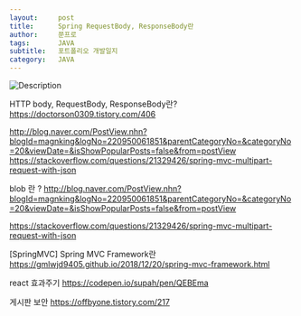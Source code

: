 ```yaml
---
layout:     post
title:      Spring RequestBody, ResponseBody란
author:     쭌프로
tags:       JAVA
subtitle:   포트폴리오 개발일지
category:   JAVA
---
```


<!-- Start Writing Below in Markdown -->

![Description](https://alalstjr.github.io/jjunpro.github.io/img/java_bg.png)

HTTP body, RequestBody, ResponseBody란?
https://doctorson0309.tistory.com/406

http://blog.naver.com/PostView.nhn?blogId=magnking&logNo=220950061851&parentCategoryNo=&categoryNo=20&viewDate=&isShowPopularPosts=false&from=postView
https://stackoverflow.com/questions/21329426/spring-mvc-multipart-request-with-json

blob 란 ?
http://blog.naver.com/PostView.nhn?blogId=magnking&logNo=220950061851&parentCategoryNo=&categoryNo=20&viewDate=&isShowPopularPosts=false&from=postView


https://stackoverflow.com/questions/21329426/spring-mvc-multipart-request-with-json

[SpringMVC] Spring MVC Framework란
https://gmlwjd9405.github.io/2018/12/20/spring-mvc-framework.html

react 효과주기
https://codepen.io/supah/pen/QEBEma

게시판 보안
https://offbyone.tistory.com/217
